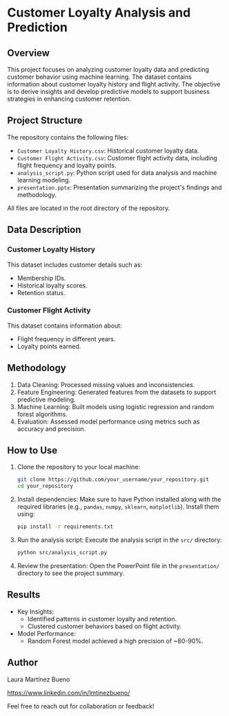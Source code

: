 # Customer Loyalty Analysis and Prediction

## Overview
This project focuses on analyzing customer loyalty data and predicting customer behavior using machine learning. The dataset contains information about customer loyalty history and flight activity. The objective is to derive insights and develop predictive models to support business strategies in enhancing customer retention.

## Project Structure
The repository contains the following files:

- `Customer Loyalty History.csv`: Historical customer loyalty data.
- `Customer Flight Activity.csv`: Customer flight activity data, including flight frequency and loyalty points.
- `analysis_script.py`: Python script used for data analysis and machine learning modeling.
- `presentation.pptx`: Presentation summarizing the project's findings and methodology.

All files are located in the root directory of the repository.

## Data Description
### Customer Loyalty History
This dataset includes customer details such as:
- Membership IDs.
- Historical loyalty scores.
- Retention status.

### Customer Flight Activity
This dataset contains information about:
- Flight frequency in different years.
- Loyalty points earned.

## Methodology
1. Data Cleaning: Processed missing values and inconsistencies.
2. Feature Engineering: Generated features from the datasets to support predictive modeling.
3. Machine Learning: Built models using logistic regression and random forest algorithms.
4. Evaluation: Assessed model performance using metrics such as accuracy and precision.

## How to Use
1. Clone the repository to your local machine:
   ```bash
   git clone https://github.com/your_username/your_repository.git
   cd your_repository
   ```
2. Install dependencies:
   Make sure to have Python installed along with the required libraries (e.g., `pandas`, `numpy`, `sklearn`, `matplotlib`). Install them using:
   ```bash
   pip install -r requirements.txt
   ```
3. Run the analysis script:
Execute the analysis script in the `src/` directory:
   ```bash
   python src/analysis_script.py
   ```
4. Review the presentation:
Open the PowerPoint file in the `presentation/` directory to see the project summary.

## Results
- Key Insights:
    - Identified patterns in customer loyalty and retention.
    - Clustered customer behaviors based on flight activity.
- Model Performance:
    - Random Forest model achieved a high precision of ~80-90%.

## Author
Laura Martínez Bueno

https://www.linkedin.com/in/lmtinezbueno/

Feel free to reach out for collaboration or feedback!

